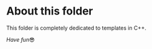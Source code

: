# About this folder

This folder is completely dedicated to templates in C++.

_Have fun_:sunglasses:
